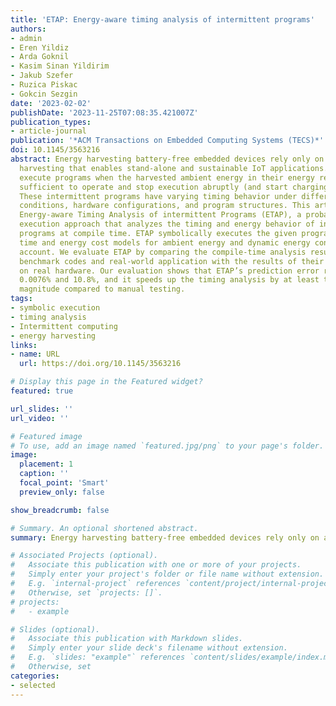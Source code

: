 ```yaml
---
title: 'ETAP: Energy-aware timing analysis of intermittent programs'
authors:
- admin 
- Eren Yildiz
- Arda Goknil
- Kasim Sinan Yildirim
- Jakub Szefer
- Ruzica Piskac
- Gokcin Sezgin
date: '2023-02-02'
publishDate: '2023-11-25T07:08:35.421007Z'
publication_types:
- article-journal
publication: '*ACM Transactions on Embedded Computing Systems (TECS)*'
doi: 10.1145/3563216
abstract: Energy harvesting battery-free embedded devices rely only on ambient energy
  harvesting that enables stand-alone and sustainable IoT applications. These devices
  execute programs when the harvested ambient energy in their energy reservoir is
  sufficient to operate and stop execution abruptly (and start charging) otherwise.
  These intermittent programs have varying timing behavior under different energy
  conditions, hardware configurations, and program structures. This article presents
  Energy-aware Timing Analysis of intermittent Programs (ETAP), a probabilistic symbolic
  execution approach that analyzes the timing and energy behavior of intermittent
  programs at compile time. ETAP symbolically executes the given program while taking
  time and energy cost models for ambient energy and dynamic energy consumption into
  account. We evaluate ETAP by comparing the compile-time analysis results of our
  benchmark codes and real-world application with the results of their executions
  on real hardware. Our evaluation shows that ETAP’s prediction error rate is between
  0.0076% and 10.8%, and it speeds up the timing analysis by at least two orders of
  magnitude compared to manual testing.
tags:
- symbolic execution
- timing analysis
- Intermittent computing
- energy harvesting
links:
- name: URL
  url: https://doi.org/10.1145/3563216

# Display this page in the Featured widget?
featured: true

url_slides: ''
url_video: ''

# Featured image
# To use, add an image named `featured.jpg/png` to your page's folder.
image:
  placement: 1
  caption: ''
  focal_point: 'Smart'
  preview_only: false

show_breadcrumb: false

# Summary. An optional shortened abstract.
summary: Energy harvesting battery-free embedded devices rely only on ambient energy harvesting that enables stand-alone and sustainable IoT applications. These devices execute programs intermittently when the harvested ambient energy in their energy reservoir is sufficient to operate and stop execution abruptly (and start charging) otherwise. This work presents a probabilistic symbolic execution approach that analyzes the timing and energy behavior of intermittent programs at compile time.

# Associated Projects (optional).
#   Associate this publication with one or more of your projects.
#   Simply enter your project's folder or file name without extension.
#   E.g. `internal-project` references `content/project/internal-project/index.md`.
#   Otherwise, set `projects: []`.
# projects:
#   - example

# Slides (optional).
#   Associate this publication with Markdown slides.
#   Simply enter your slide deck's filename without extension.
#   E.g. `slides: "example"` references `content/slides/example/index.md`.
#   Otherwise, set 
categories:
- selected
---
```

